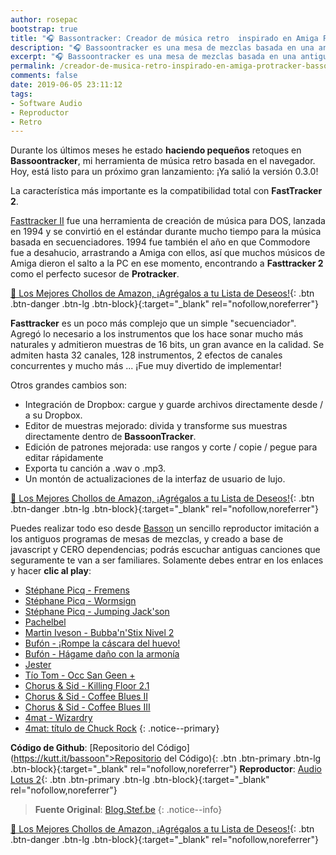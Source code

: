 ```yaml
---
author: rosepac
bootstrap: true
title: "🎧 Bassontracker: Creador de música retro  inspirado en Amiga Protracker"
description: "🎧 Bassoontracker es una mesa de mezclas basada en una antiguo software creada para los ordenadores Amiga denominado Fasttracker."
excerpt: "🎧 Bassoontracker es una mesa de mezclas basada en una antiguo software creada para los ordenadores Amiga denominado Fasttracker."
permalink: /creador-de-musica-retro-inspirado-en-amiga-protracker-bassontracker/
comments: false
date: 2019-06-05 23:11:12
tags:
- Software Audio
- Reproductor
- Retro
---
```


Durante los últimos meses he estado **haciendo pequeños** retoques en **Bassoontracker**, mi herramienta de música retro basada en el navegador. Hoy, está listo para un próximo gran lanzamiento: ¡Ya salió la versión 0.3.0!

La característica más importante es la compatibilidad total con **FastTracker 2**.

[Fasttracker II](https://en.wikipedia.org/wiki/FastTracker_2) fue una herramienta de creación de música para DOS, lanzada en 1994 y se convirtió en el estándar durante mucho tiempo para la música basada en secuenciadores.
1994 fue también el año en que Commodore fue a desahucio, arrastrando a Amiga con ellos, así que muchos músicos de Amiga dieron el salto a la PC en ese momento, encontrando a **Fasttracker 2** como el perfecto sucesor de **Protracker**.

[🛒 Los Mejores Chollos de Amazon, ¡Agrégalos a tu Lista de Deseos!](https://www.amazon.es/shop/cibercursos "Los Mejores Chollos de Amazon, Ofertas Flash, Black Monday y Amazon Prime Day"){: .btn .btn-danger .btn-lg .btn-block}{:target="_blank" rel="nofollow,noreferrer"}

**Fasttracker** es un poco más complejo que un simple "secuenciador". Agregó lo necesario a los instrumentos que los hace sonar mucho más naturales y admitieron muestras de 16 bits, un gran avance en la calidad.
Se admiten hasta 32 canales, 128 instrumentos, 2 efectos de canales concurrentes y mucho más ... ¡Fue muy divertido de implementar!

Otros grandes cambios son:

- Integración de Dropbox: cargue y guarde archivos directamente desde / a su Dropbox.
- Editor de muestras mejorado: divida y transforme sus muestras directamente dentro de **BassoonTracker**.
- Edición de patrones mejorada: use rangos y corte / copie / pegue para editar rápidamente
- Exporta tu canción a .wav o .mp3.
- Un montón de actualizaciones de la interfaz de usuario de lujo.

[🛒 Los Mejores Chollos de Amazon, ¡Agrégalos a tu Lista de Deseos!](https://www.amazon.es/shop/cibercursos "Los Mejores Chollos de Amazon, Ofertas Flash, Black Monday y Amazon Prime Day"){: .btn .btn-danger .btn-lg .btn-block}{:target="_blank" rel="nofollow,noreferrer"}

Puedes realizar todo eso desde [Basson](https://kutt.it/bassoon) un sencillo reproductor imitación a los antiguos programas de mesas de mezclas, y creado a base de javascript y CERO dependencias; podrás escuchar antiguas canciones que seguramente te van a ser familiares. Solamente debes entrar en los enlaces y hacer **clic al play**:

- [Stéphane Picq - Fremens](https://www.stef.be/bassoontracker/?file=https%3A%2F%2Fapi.modarchive.org%2Fdownloads.php%3Fmoduleid%3D41651)
- [Stéphane Picq - Wormsign](https://www.stef.be/bassoontracker/?file=https%3A%2F%2Fapi.modarchive.org%2Fdownloads.php%3Fmoduleid%3D41654)
- [Stéphane Picq - Jumping Jack'son](https://www.stef.be/bassoontracker/?file=https%3A%2F%2Fmodland.com%2Fpub%2Fmodules%2FProtracker%2FStephane%20Picq%2Fjumping%20jack%27son.mod)
- [Pachelbel](https://www.stef.be/bassoontracker/?file=https%3A%2F%2Fapi.modarchive.org%2Fdownloads.php%3Fmoduleid%3D158122)
- [Martin Iveson - Bubba'n'Stix Nivel 2](https://www.stef.be/bassoontracker/?file=https%3A%2F%2Fapi.modarchive.org%2Fdownloads.php%3Fmoduleid%3D123172)
- [Bufón - ¡Rompe la cáscara del huevo!](https://www.stef.be/bassoontracker/?file=https%3A%2F%2Fmodland.com%2Fpub%2Fmodules%2FProtracker%2FJester%2Fcrack%20the%20eggshell%21.mod)
- [Bufón - Hágame daño con la armonía](https://www.stef.be/bassoontracker/?file=https%3A%2F%2Fmodland.com%2Fpub%2Fmodules%2FProtracker%2FJester%2Fharm%20me%20with%20harmony.mod)
- [Jester](https://www.stef.be/bassoontracker/?file=https%3A%2F%2Fmodland.com%2Fpub%2Fmodules%2FProtracker%2FJester%2Fspice%20it%20up.mod)
- [Tío Tom - Occ San Geen +](https://www.stef.be/bassoontracker/?file=https%3A%2F%2Fmodland.com%2Fpub%2Fmodules%2FProtracker%2FUncle%20Tom%2Focc-san-geen%2B.mod)
- [Chorus &amp; Sid - Killing Floor 2.1](https://www.stef.be/bassoontracker/?file=https%3A%2F%2Fmodland.com%2Fpub%2Fmodules%2FProtracker%2FChorus%2Fcoop-Sid%2Fkilling%20floor.mod)
- [Chorus &amp; Sid - Coffee Blues II](https://www.stef.be/bassoontracker/?file=https%3A%2F%2Fmodland.com%2Fpub%2Fmodules%2FProtracker%2FChorus%2Fcoop-Sid%2Fcoffee%20blues%20ii.mod)
- [Chorus &amp; Sid - Coffee Blues III](https://www.stef.be/bassoontracker/?file=https%3A%2F%2Fmodland.com%2Fpub%2Fmodules%2FProtracker%2FChorus%2Fcoop-Sid%2Fcoffee%20blues%20iii.mod)
- [4mat - Wizardry](https://www.stef.be/bassoontracker/?file=https%3A%2F%2Fmodland.com%2Fpub%2Fmodules%2FProtracker%2F4-Mat%2Fwizardry.mod)
- [4mat: título de Chuck Rock](https://www.stef.be/bassoontracker/?file=https%3A%2F%2Fmodland.com%2Fpub%2Fmodules%2FProtracker%2F4-Mat%2Fchuckrock-title.mod)
{: .notice--primary}

**Código de Github**: [Repositorio del Código](https://kutt.it/bassoon">Repositorio del Código){: .btn .btn-primary .btn-lg .btn-block}{:target="_blank" rel="nofollow,noreferrer"}
**Reproductor**: [Audio Lotus 2](https://www.stef.be/bassoontracker/?file=demomods%2Flotus20.mod){: .btn .btn-primary .btn-lg .btn-block}{:target="_blank" rel="nofollow,noreferrer"}

> **Fuente Original**: [Blog.Stef.be](http://blog.stef.be/bassoontracker030)
{: .notice--info}

[🛒 Los Mejores Chollos de Amazon, ¡Agrégalos a tu Lista de Deseos!](https://www.amazon.es/shop/cibercursos "Los Mejores Chollos de Amazon, Ofertas Flash, Black Monday y Amazon Prime Day"){: .btn .btn-danger .btn-lg .btn-block}{:target="_blank" rel="nofollow,noreferrer"}